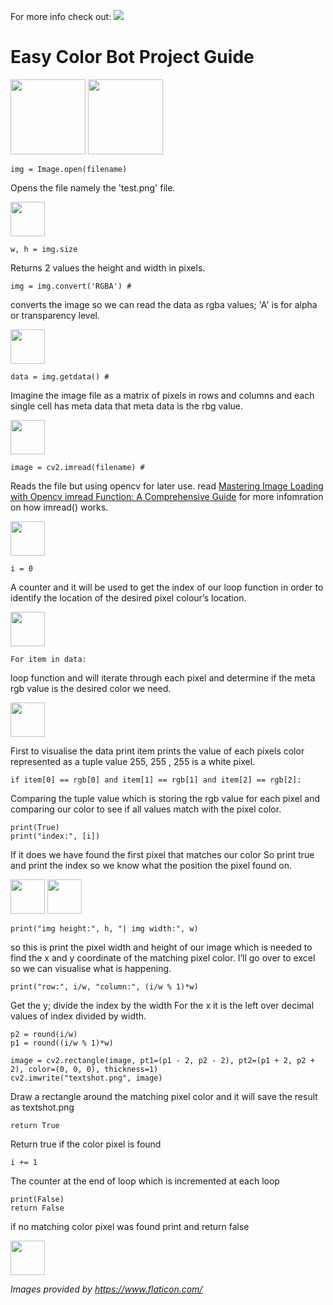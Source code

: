 For more info check out: [<img src="https://github.com/slyautomation/color_bot/assets/81003470/cf05874f-5b90-4617-8d09-06002c0f6d42">](https://www.slyautomation.com/blog/how-to-create-an-easy-color-detection-bot-a-step-by-step-guide/)

# Easy Color Bot Project Guide

<img src="https://user-images.githubusercontent.com/81003470/187099489-426bc3af-9415-407d-8981-09fe1031a38b.png" width="120"> <img src="https://user-images.githubusercontent.com/81003470/187099761-76ec5f2e-5fae-4787-8d84-34ff6e5cc9f9.png" width="120">


```
img = Image.open(filename)
```
Opens the file namely the 'test.png' file.

<img src="https://user-images.githubusercontent.com/81003470/187099244-5c4d4910-7a64-4771-8068-9f8116e0f3ba.png" width="55">

```
w, h = img.size
```
Returns 2 values the height and width in pixels.

```
img = img.convert('RGBA') # 
```
converts the image so we can read the data as rgba values; 'A' is for alpha or transparency level.

<img src="https://user-images.githubusercontent.com/81003470/187099175-d5eda19e-a9b0-497c-bf55-0bb6835eb451.png" width="55">

```
data = img.getdata() # 
```
Imagine the image file as a matrix of pixels in rows and columns and each single cell has meta data that meta data is the rbg value.

<img src="https://user-images.githubusercontent.com/81003470/187099353-ddbd5fe9-8eda-4500-8e23-242ff9398021.png" width="55">

```
image = cv2.imread(filename) # 
```
Reads the file but using opencv for later use. read <a href=https://www.slyautomation.com/mastering-image-loading-with-opencvs-imread-function-a-comprehensive-guide/>Mastering Image Loading with Opencv imread Function: A Comprehensive Guide</a> for more infomration on how imread() works.

<img src="https://user-images.githubusercontent.com/81003470/187099458-3995bc95-aec6-423b-9a17-ad3e6a133982.png" width="55">

```
i = 0
```
A counter and it will be used to get the index of our loop function in order to identify the location of the desired pixel colour’s location.

<img src="https://user-images.githubusercontent.com/81003470/187099469-138c26c4-d59a-4bd3-b619-8dc21ab7e635.png" width="55">

```
For item in data: 
```
loop function and will iterate through each pixel and determine if the meta rgb value is the desired color we need. 

<img src="https://user-images.githubusercontent.com/81003470/187099570-fa29070a-0b6b-4393-a03b-e4f233df68cd.png" width="55">

First to visualise the data print item prints the value of each pixels color represented as a tuple value 255, 255 , 255 is a white pixel.

```
if item[0] == rgb[0] and item[1] == rgb[1] and item[2] == rgb[2]: 
```
Comparing the tuple value which is storing the rgb value for each pixel and comparing our color to see if all values match with the pixel color. 
```
print(True)
print("index:", [i])
```
If it does we have found the first pixel that matches our color
So print true and print the index so we know what the position the pixel found on.

<img src="https://user-images.githubusercontent.com/81003470/187099640-7d81650b-170c-452f-8e98-ef4ae6b24fec.png" width="55"> <img src="https://user-images.githubusercontent.com/81003470/187099632-db41f5c5-bc78-4a28-a5b9-2b24da41bdc3.png" width="55">

```
print("img height:", h, "| img width:", w)
```
so this is print the pixel width and height of our image which is needed to find the x and y coordinate of the matching pixel color.
I’ll go over to excel so we can visualise what is happening.
```
print("row:", i/w, "column:", (i/w % 1)*w)
```
Get the y; divide the index by the width
For the x it is the left over decimal values of index divided by width.
```
p2 = round(i/w)
p1 = round((i/w % 1)*w)
```
```
image = cv2.rectangle(image, pt1=(p1 - 2, p2 - 2), pt2=(p1 + 2, p2 + 2), color=(0, 0, 0), thickness=1)
cv2.imwrite("textshot.png", image)
```
Draw a rectangle around the matching pixel color and it will save the result as textshot.png
```
return True
```
Return true if the color pixel is found
```
i += 1 
```
The counter at the end of loop which is incremented at each loop
```
print(False)
return False
```
if no matching color pixel was found print and return false

<img src="https://user-images.githubusercontent.com/81003470/187099716-5e2190df-69c0-4b42-a9bd-0f49292f1f4e.png" width="55">


_Images provided by https://www.flaticon.com/_
